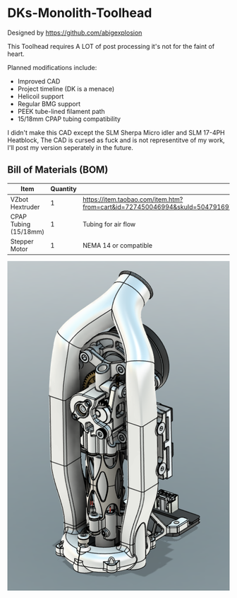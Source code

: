 # DKs-Monolith-Toolhead
Designed by https://github.com/abigexplosion

This Toolhead requires A LOT of post processing it's not for the faint of heart.

Planned modifications include:

- Improved CAD
- Project timeline (DK is a menace)
- Helicoil support
- Regular BMG support
- PEEK tube-lined filament path
- 15/18mm CPAP tubing compatibility

I didn't make this CAD except the SLM Sherpa Micro idler and SLM 17-4PH Heatblock, The CAD is cursed as fuck and is not representitve of my work, I'll post my version seperately in the future.

## Bill of Materials (BOM)

| Item                        | Quantity | Description                          | Links                        |
|-----------------------------|----------|--------------------------------------|------------------------------|
| VZbot Hextruder                | 1        |https://item.taobao.com/item.htm?from=cart&id=727450046994&skuId=5047916973620&spm=a1z0d.6639537%2F202410.item.d727450046994.62e67484otcz2d&upStreamPrice=14900             |                      |
| CPAP Tubing (15/18mm)       | 1        | Tubing for air flow                  |        |
| Stepper Motor               | 1        | NEMA 14 or compatible                |            |

![ISO View](Images/DK%20Toolhead.png)
